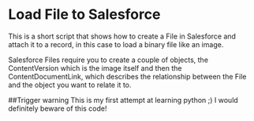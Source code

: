 # Load File to Salesforce

This is a short script that shows how to create a File in Salesforce and attach it to a record, in this case to load a binary file like an image.

Salesforce Files require you to create a couple of objects, the ContentVersion which is the image itself and then the ContentDocumentLink, which describes the relationship between the File and the object you want to relate it to. 

##Trigger warning
This is my first attempt at learning python ;) 
I would definitely beware of this code!